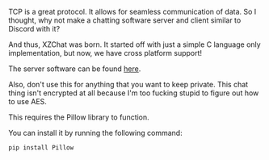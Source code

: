 TCP is a great protocol. It allows for seamless communication of data. So I thought, why not make a chatting software server and client similar to Discord with it?

And thus, XZChat was born. It started off with just a simple C language only implementation, but now, we have cross platform support!

The server software can be found [here](https://github.com/GalaxyDoge72/XZChatServer).

Also, don't use this for anything that you want to keep private. This chat thing isn't encrypted at all because I'm too fucking stupid to figure out how to use AES.

This requires the Pillow library to function.

You can install it by running the following command:
```py
pip install Pillow
```

